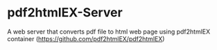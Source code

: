 # pdf2htmlEX-Server
A web server that converts pdf file to html web page using pdf2htmlEX container (https://github.com/pdf2htmlEX/pdf2htmlEX)
